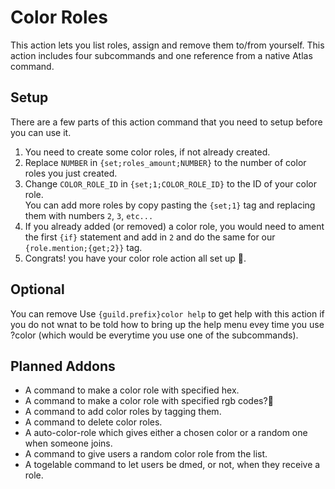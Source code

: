 # Color Roles
This action lets you list roles, assign and remove them to/from yourself. This action includes four subcommands and one reference from a native Atlas command.

## Setup
There are a few parts of this action command that you need to setup before you can use it.

1. You need to create some color roles, if not already created.  
2. Replace `NUMBER` in `{set;roles_amount;NUMBER}` to the number of color roles you just created.
3. Change `COLOR_ROLE_ID` in `{set;1;COLOR_ROLE_ID}` to the ID of your color role.\
   You can add more roles by copy pasting the `{set;1}` tag and replacing them with numbers `2`, `3`, `etc...`
4. If you already added (or removed) a color role, you would need to ament the first `{if}` statement and add in `2` and do the same for our `{role.mention;{get;2}}` tag.
5. Congrats! you have your color role action all set up 🎉.

## Optional
You can remove Use `{guild.prefix}color help` to get help with this action if you do not wnat to be told how to bring up the help menu evey time you use ?color (which would be everytime you use one of the subcommands).

## Planned Addons
- A command to make a color role with specified hex.
- A command to make a color role with specified rgb codes?🤔
- A command to add color roles by tagging them.
- A command to delete color roles.
- A auto-color-role which gives either a chosen color or a random one when someone joins.
- A command to give users a random color role from the list.
- A togelable command to let users be dmed, or not, when they receive a role.
